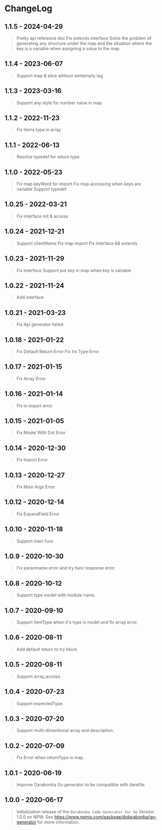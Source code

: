# ChangeLog

## 1.1.5 - 2024-04-29

> Pretty api reference doc
> Fix extends interface
> Solve the problem of generating any structure under the map and the situation where the key is a variable when assigning a value to the map


## 1.1.4 - 2023-06-07

> Support map & slice whitout omitempty tag


## 1.1.3 - 2023-03-16

> Support any style for number value in map

## 1.1.2 - 2022-11-23

> Fix items type in array

## 1.1.1 - 2022-06-13

> Resolve typedef for return type

## 1.1.0 - 2022-05-23

> Fix map keyWord for import
> Fix map accessing when keys are variable
> Support typedef

## 1.0.25 - 2022-03-21

> Fix interface init & access

## 1.0.24 - 2021-12-21

> Support clientName
> Fix map import
> Fix interface && extends

## 1.0.23 - 2021-11-29

> Fix interface
> Support put key in map when key is variable

## 1.0.22 - 2021-11-24

> Add interface

## 1.0.21 - 2021-03-23

> Fix Api generator failed

## 1.0.18 - 2021-01-22

> Fix Default Return Error
> Fix Int Type Error

## 1.0.17 - 2021-01-15

> Fix Array Error

## 1.0.16 - 2021-01-14

> Fix io import error

## 1.0.15 - 2021-01-05

> Fix Model With Dot Error

## 1.0.14 - 2020-12-30

> Fix Import Error

## 1.0.13 - 2020-12-27

> Fix Main Args Error

## 1.0.12 - 2020-12-14

> Fix ExpandField Error

## 1.0.10 - 2020-11-18

> Support main func

## 1.0.9 - 2020-10-30

> Fix paramname error and try func response error

## 1.0.8 - 2020-10-12

> Support type model with module name.

## 1.0.7 - 2020-09-10

> Support itemType when it's type is model and fix array error.

## 1.0.6 - 2020-08-11

> Add default return to try block.

## 1.0.5 - 2020-08-11

> Support array_access.

## 1.0.4 - 2020-07-23

> Support expectedType.

## 1.0.3 - 2020-07-20

> Support multi-dimentional array and description.

## 1.0.2 - 2020-07-09

> Fix Error when returnType is map.

## 1.0.1 - 2020-06-19

> Improve Darabonba Go generator to be compatible with darafile.

## 1.0.0 - 2020-06-17

> Initialization release of the `Darabonba Code Generator for Go` Version 1.0.0 on NPM.
> See <https://www.npmjs.com/package/@darabonba/go-generator> for more information.
